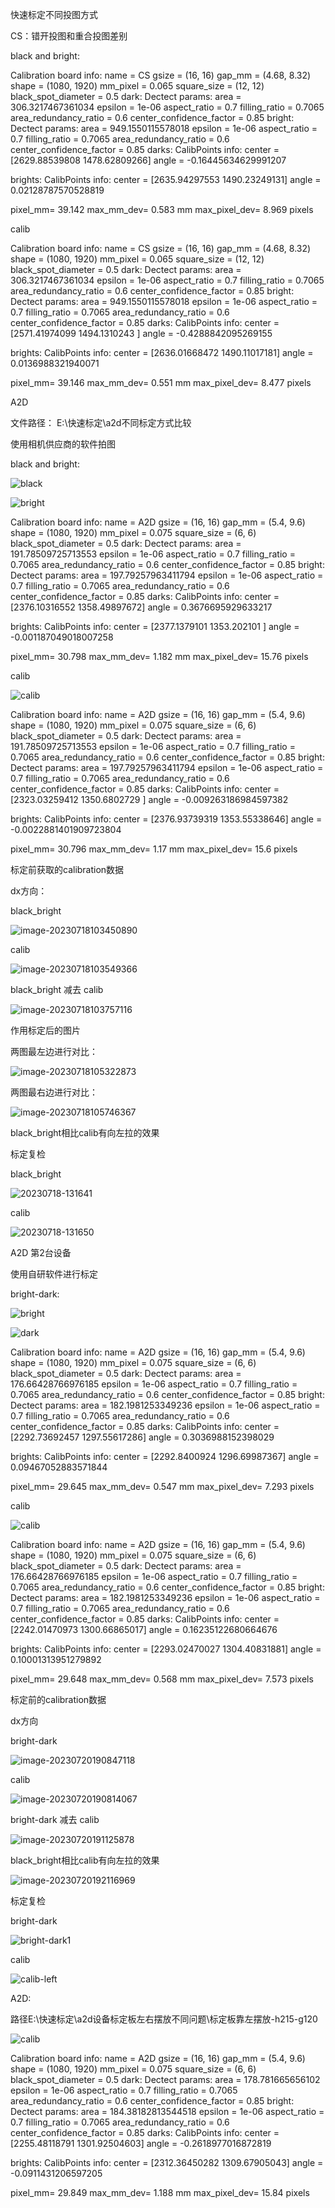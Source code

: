 快速标定不同投图方式

CS：错开投图和重合投图差别

black and bright:

Calibration board info:
  name = CS
  gsize = (16, 16)
  gap_mm = (4.68, 8.32)
  shape = (1080, 1920)
  mm_pixel = 0.065
  square_size = (12, 12)
  black_spot_diameter = 0.5
dark: Dectect params:
  area = 306.3217467361034
  epsilon = 1e-06
  aspect_ratio = 0.7
  filling_ratio = 0.7065
  area_redundancy_ratio = 0.6
  center_confidence_factor = 0.85
bright: Dectect params:
  area = 949.1550115578018
  epsilon = 1e-06
  aspect_ratio = 0.7
  filling_ratio = 0.7065
  area_redundancy_ratio = 0.6
  center_confidence_factor = 0.85
darks: CalibPoints info:
  center = [2629.88539808 1478.62809266]
  angle = -0.16445634629991207

brights: CalibPoints info:
  center = [2635.94297553 1490.23249131]
  angle = 0.02128787570528819

pixel_mm= 39.142
max_mm_dev= 0.583 mm
max_pixel_dev= 8.969 pixels



calib

Calibration board info:
  name = CS
  gsize = (16, 16)
  gap_mm = (4.68, 8.32)
  shape = (1080, 1920)
  mm_pixel = 0.065
  square_size = (12, 12)
  black_spot_diameter = 0.5
dark: Dectect params:
  area = 306.3217467361034
  epsilon = 1e-06
  aspect_ratio = 0.7
  filling_ratio = 0.7065
  area_redundancy_ratio = 0.6
  center_confidence_factor = 0.85
bright: Dectect params:
  area = 949.1550115578018
  epsilon = 1e-06
  aspect_ratio = 0.7
  filling_ratio = 0.7065
  area_redundancy_ratio = 0.6
  center_confidence_factor = 0.85
darks: CalibPoints info:
  center = [2571.41974099 1494.1310243 ]
  angle = -0.4288842095269155

brights: CalibPoints info:
  center = [2636.01668472 1490.11017181]
  angle = 0.0136988321940071

pixel_mm= 39.146
max_mm_dev= 0.551 mm
max_pixel_dev= 8.477 pixels



A2D

文件路径： E:\快速标定\a2d不同标定方式比较

使用相机供应商的软件拍图

black and bright:

![black](快速标定不同投图方式.assets/black.bmp)

![bright](快速标定不同投图方式.assets/bright.bmp)



Calibration board info:
  name = A2D
  gsize = (16, 16)
  gap_mm = (5.4, 9.6)
  shape = (1080, 1920)
  mm_pixel = 0.075
  square_size = (6, 6)
  black_spot_diameter = 0.5
dark: Dectect params:
  area = 191.78509725713553
  epsilon = 1e-06
  aspect_ratio = 0.7
  filling_ratio = 0.7065
  area_redundancy_ratio = 0.6
  center_confidence_factor = 0.85
bright: Dectect params:
  area = 197.79257963411794
  epsilon = 1e-06
  aspect_ratio = 0.7
  filling_ratio = 0.7065
  area_redundancy_ratio = 0.6
  center_confidence_factor = 0.85
darks: CalibPoints info:
  center = [2376.10316552 1358.49897672]
  angle = 0.3676695929633217

brights: CalibPoints info:
  center = [2377.1379101 1353.202101 ]
  angle = -0.001187049018007258

pixel_mm= 30.798
max_mm_dev= 1.182 mm
max_pixel_dev= 15.76 pixels



calib

![calib](快速标定不同投图方式.assets/calib.bmp)

Calibration board info:
  name = A2D
  gsize = (16, 16)
  gap_mm = (5.4, 9.6)
  shape = (1080, 1920)
  mm_pixel = 0.075
  square_size = (6, 6)
  black_spot_diameter = 0.5
dark: Dectect params:
  area = 191.78509725713553
  epsilon = 1e-06
  aspect_ratio = 0.7
  filling_ratio = 0.7065
  area_redundancy_ratio = 0.6
  center_confidence_factor = 0.85
bright: Dectect params:
  area = 197.79257963411794
  epsilon = 1e-06
  aspect_ratio = 0.7
  filling_ratio = 0.7065
  area_redundancy_ratio = 0.6
  center_confidence_factor = 0.85
darks: CalibPoints info:
  center = [2323.03259412 1350.6802729 ]
  angle = -0.009263186984597382

brights: CalibPoints info:
  center = [2376.93739319 1353.55338646]
  angle = -0.0022881401909723804

pixel_mm= 30.796
max_mm_dev= 1.17 mm
max_pixel_dev= 15.6 pixels

标定前获取的calibration数据

dx方向：

black_bright

![image-20230718103450890](快速标定不同投图方式.assets/image-20230718103450890.png)

calib

![image-20230718103549366](快速标定不同投图方式.assets/image-20230718103549366.png)



black_bright 减去 calib

![image-20230718103757116](快速标定不同投图方式.assets/image-20230718103757116.png)



作用标定后的图片

两图最左边进行对比：

![image-20230718105322873](快速标定不同投图方式.assets/image-20230718105322873.png)

两图最右边进行对比：

![image-20230718105746367](快速标定不同投图方式.assets/image-20230718105746367.png)



black_bright相比calib有向左拉的效果



标定复检

black_bright

![20230718-131641](快速标定不同投图方式.assets/20230718-131641.jpg)



calib

![20230718-131650](快速标定不同投图方式.assets/20230718-131650.jpg)





A2D 第2台设备

使用自研软件进行标定

bright-dark:

![bright](快速标定不同投图方式.assets/bright-1689850121699-3.bmp)



![dark](快速标定不同投图方式.assets/dark.bmp)



Calibration board info:
  name = A2D
  gsize = (16, 16)
  gap_mm = (5.4, 9.6)
  shape = (1080, 1920)
  mm_pixel = 0.075
  square_size = (6, 6)
  black_spot_diameter = 0.5
dark: Dectect params:
  area = 176.66428766976185
  epsilon = 1e-06
  aspect_ratio = 0.7
  filling_ratio = 0.7065
  area_redundancy_ratio = 0.6
  center_confidence_factor = 0.85
bright: Dectect params:
  area = 182.1981253349236
  epsilon = 1e-06
  aspect_ratio = 0.7
  filling_ratio = 0.7065
  area_redundancy_ratio = 0.6
  center_confidence_factor = 0.85
darks: CalibPoints info:
  center = [2292.73692457 1297.55617286]
  angle = 0.3036988152398029

brights: CalibPoints info:
  center = [2292.8400924  1296.69987367]
  angle = 0.09467052883571844

pixel_mm= 29.645
max_mm_dev= 0.547 mm
max_pixel_dev= 7.293 pixels



calib

![calib](快速标定不同投图方式.assets/calib-1689850538806-6.bmp)

Calibration board info:
  name = A2D
  gsize = (16, 16)
  gap_mm = (5.4, 9.6)
  shape = (1080, 1920)
  mm_pixel = 0.075
  square_size = (6, 6)
  black_spot_diameter = 0.5
dark: Dectect params:
  area = 176.66428766976185
  epsilon = 1e-06
  aspect_ratio = 0.7
  filling_ratio = 0.7065
  area_redundancy_ratio = 0.6
  center_confidence_factor = 0.85
bright: Dectect params:
  area = 182.1981253349236
  epsilon = 1e-06
  aspect_ratio = 0.7
  filling_ratio = 0.7065
  area_redundancy_ratio = 0.6
  center_confidence_factor = 0.85
darks: CalibPoints info:
  center = [2242.01470973 1300.66865017]
  angle = 0.16235122680664676

brights: CalibPoints info:
  center = [2293.02470027 1304.40831881]
  angle = 0.10001313951279892

pixel_mm= 29.648
max_mm_dev= 0.568 mm
max_pixel_dev= 7.573 pixels



标定前的calibration数据

dx方向

bright-dark

![image-20230720190847118](快速标定不同投图方式.assets/image-20230720190847118.png)



calib

![image-20230720190814067](快速标定不同投图方式.assets/image-20230720190814067.png)



bright-dark 减去 calib

![image-20230720191125878](快速标定不同投图方式.assets/image-20230720191125878.png)

black_bright相比calib有向左拉的效果

![image-20230720192116969](快速标定不同投图方式.assets/image-20230720192116969.png)



标定复检

bright-dark

![bright-dark1](快速标定不同投图方式.assets/bright-dark1.jpg)

calib

![calib-left](快速标定不同投图方式.assets/calib-left.jpg)





A2D:

路径E:\快速标定\a2d设备标定板左右摆放不同问题\标定板靠左摆放-h215-g120

![calib](快速标定不同投图方式.assets/calib-1689834761886-1.bmp)

Calibration board info:
  name = A2D
  gsize = (16, 16)
  gap_mm = (5.4, 9.6)
  shape = (1080, 1920)
  mm_pixel = 0.075
  square_size = (6, 6)
  black_spot_diameter = 0.5
dark: Dectect params:
  area = 178.781665656102
  epsilon = 1e-06
  aspect_ratio = 0.7
  filling_ratio = 0.7065
  area_redundancy_ratio = 0.6
  center_confidence_factor = 0.85
bright: Dectect params:
  area = 184.38182813544518
  epsilon = 1e-06
  aspect_ratio = 0.7
  filling_ratio = 0.7065
  area_redundancy_ratio = 0.6
  center_confidence_factor = 0.85
darks: CalibPoints info:
  center = [2255.48118791 1301.92504603]
  angle = -0.2618977016872819

brights: CalibPoints info:
  center = [2312.36450282 1309.67905043]
  angle = -0.0911431206597205

pixel_mm= 29.849
max_mm_dev= 1.188 mm
max_pixel_dev= 15.84 pixels